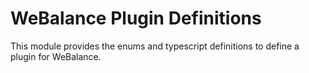 # WeBalance Plugin Definitions

This module provides the enums and typescript definitions to define a plugin for WeBalance.